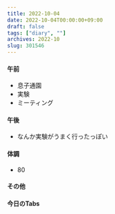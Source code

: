```yaml
---
title: 2022-10-04
date: 2022-10-04T00:00:00+09:00
draft: false
tags: ["diary", ""]
archives: 2022-10
slug: 301546
---
```

#### 午前
- 息子通園
- 実験
- ミーティング
#### 午後
- なんか実験がうまく行ったっぽい
#### 体調
- 80
#### その他
#### 今日のTabs